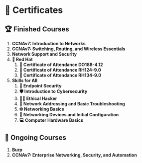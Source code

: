 # 📜 Certificates

## 🏆 Finished Courses
1. **CCNAv7: Introduction to Networks**
2. **CCNAv7: Switching, Routing, and Wireless Essentials**
3. **Network Support and Security**
4. **📜 Red Hat**
    1. **🐋 Certificate of Attendance DO188-4.12**
    2. **🐧 Certificate of Attendance RH124-9.0**
    3. **🐧 Certificate of Attendance RH134-9.0**
5. **Skills for All**
    1. **🔐 Endpoint Security**
    2. **🛡️ Introduction to Cybersecurity**
    3. **🕵️‍♂️ Ethical Hacker**
    4. **🔧 Network Addressing and Basic Troubleshooting**
    5. **🌐 Networking Basics**
    6. **📡 Networking Devices and Initial Configuration**
    7. **💻 Computer Hardware Basics**

## 🚀 Ongoing Courses
1. **Burp**
2. **CCNAv7: Enterprise Networking, Security, and Automation**
